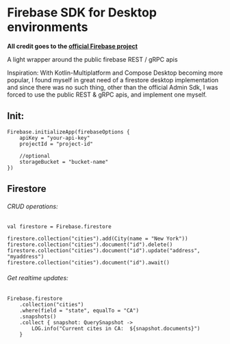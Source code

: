 # Firebase SDK for Desktop environments

**All credit goes to the [official Firebase project](https://firebase.google.com)**

A light wrapper around the public firebase REST / gRPC apis

Inspiration: With Kotlin-Multiplatform and Compose Desktop becoming more popular,
I found myself in great need of a firestore desktop implementation
and since there was no such thing, other than the official Admin Sdk, 
I was forced to use the public REST & gRPC apis, and implement one myself.


## Init: 

```
Firebase.initializeApp(firebaseOptions {
    apiKey = "your-api-key"
    projectId = "project-id"
    
    //optional
    storageBucket = "bucket-name"
})
```

## Firestore



###### CRUD operations: 

```
val firestore = Firebase.firestore

firestore.collection("cities").add(City(name = "New York"))
firestore.collection("cities").document("id").delete()
firestore.collection("cities").document("id").update("address", "myaddress")
firestore.collection("cities").document("id").await()
```


###### Get realtime updates: 

```
Firebase.firestore
    .collection("cities")
    .where(field = "state", equalTo = "CA")
    .snapshots()
    .collect { snapshot: QuerySnapshot ->
        LOG.info("Current cites in CA:  ${snapshot.documents}")
    }
```





